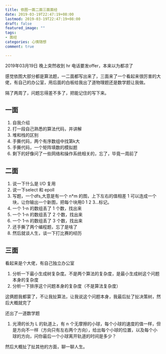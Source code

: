 ```yaml
---
title: 依图一面二面三面面经
date: 2019-03-19T22:47:19+08:00
lastmod: 2019-03-19T22:47:19+08:00
draft: false
featured_image: ""
tags:
- 面经
categories: 心情随想
comment: true

---
```


2019年03月19日 晚上突然收到 hr 电话要发offer，本来以为都凉了

感觉依图大部分都是算法题，一二面都写出来了，三面来了一个看起来很厉害的大佬，有自己的办公室，用后面的白板给我出了道物理题还是数学题让我做。

隔了两周了，问题忘得差不多了，把能记住的写下来。

## 一面

1. 自我介绍
2. 打一段自己熟悉的算法代码，并讲解
3. 堆和栈的区别
4. 手撕代码，两个有序数组中找第k大
5. 手撕代码，一个矩阵填数的模拟题
6. 剩下的好像问了一些网络和操作系统相关的，忘了，毕竟一周前了

## 二面

1. 说一下什么是 I/O 复用
2. 说一下select 和 epoll
3. 写题，一个dfs,大意是有一个 n*m 的图，上下左右的值相差 1 可以连成一个块，让你输出一个新图，把每个块用0 1 2 3...标记。
4. 一个 1-n 的数组丢了 1 个数，找出来
5. 一个 1-n 的数组丢了 2 个数，找出来
6. 一个 1-n 的数组丢了 3 个数，找出来
7. 还手撕了两个编程题，忘了是啥了
8. 然后就谈人生，谈一下打比赛的经历

## 三面

看起来是个大佬，有自己独立办公室

1. 分析一下最小生成树复杂度。不是两个算法的复杂度，是最小生成树这个问题本身的复杂度
2. 分析一下排序这个问题本身的复杂度（不是算法复杂度）

这俩题我都蒙了，不让我扯算法，让我说这个问题本身，我最后扯了扯决策树，然后大概就完了

还出了一道数学题

1. 光滑的长为 L 的轨道上，有 n 个无摩擦的小球，每个小球的速度的值一样，但是方向不一样（方向只有左右两个方向），给出每个小球的位置，以及每个小球的方向，问你最后一个小球离开轨道的时间是多少？

然后大概扯了扯其他的方面，聊一聊人生。